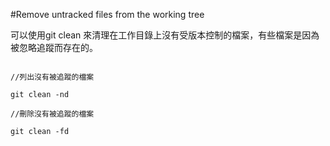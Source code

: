 #Remove untracked files from the working tree

可以使用git clean 來清理在工作目錄上沒有受版本控制的檔案，有些檔案是因為被忽略追蹤而存在的。

```

//列出沒有被追蹤的檔案

git clean -nd

//刪除沒有被追蹤的檔案

git clean -fd

```
